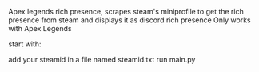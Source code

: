Apex legends rich presence, scrapes steam's miniprofile to get the rich presence from steam and displays it as discord rich presence
Only works with Apex Legends


start with: 

add your steamid in a file named steamid.txt
run main.py 
